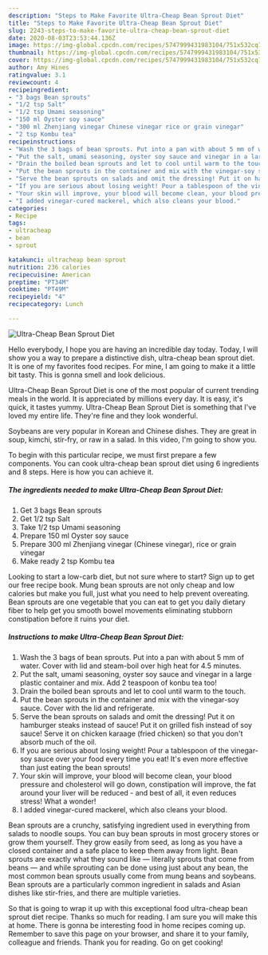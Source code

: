 ```yaml
---
description: "Steps to Make Favorite Ultra-Cheap Bean Sprout Diet"
title: "Steps to Make Favorite Ultra-Cheap Bean Sprout Diet"
slug: 2243-steps-to-make-favorite-ultra-cheap-bean-sprout-diet
date: 2020-08-03T23:53:44.136Z
image: https://img-global.cpcdn.com/recipes/5747999431983104/751x532cq70/ultra-cheap-bean-sprout-diet-recipe-main-photo.jpg
thumbnail: https://img-global.cpcdn.com/recipes/5747999431983104/751x532cq70/ultra-cheap-bean-sprout-diet-recipe-main-photo.jpg
cover: https://img-global.cpcdn.com/recipes/5747999431983104/751x532cq70/ultra-cheap-bean-sprout-diet-recipe-main-photo.jpg
author: Amy Hines
ratingvalue: 3.1
reviewcount: 4
recipeingredient:
- "3 bags Bean sprouts"
- "1/2 tsp Salt"
- "1/2 tsp Umami seasoning"
- "150 ml Oyster soy sauce"
- "300 ml Zhenjiang vinegar Chinese vinegar rice or grain vinegar"
- "2 tsp Kombu tea"
recipeinstructions:
- "Wash the 3 bags of bean sprouts. Put into a pan with about 5 mm of water. Cover with lid and steam-boil over high heat for 4.5 minutes."
- "Put the salt, umami seasoning, oyster soy sauce and vinegar in a large plastic container and mix. Add 2 teaspoon of konbu tea too!"
- "Drain the boiled bean sprouts and let to cool until warm to the touch."
- "Put the bean sprouts in the container and mix with the vinegar-soy sauce. Cover with the lid and refrigerate."
- "Serve the bean sprouts on salads and omit the dressing! Put it on hamburger steaks instead of sauce! Put it on grilled fish instead of soy sauce! Serve it on chicken karaage (fried chicken) so that you don&#39;t absorb much of the oil."
- "If you are serious about losing weight! Pour a tablespoon of the vinegar-soy sauce over your food every time you eat! It&#39;s even more effective than just eating the bean sprouts!"
- "Your skin will improve, your blood will become clean, your blood pressure and cholesterol will go down, constipation will improve, the fat around your liver will be reduced - and best of all, it even reduces stress! What a wonder!"
- "I added vinegar-cured mackerel, which also cleans your blood."
categories:
- Recipe
tags:
- ultracheap
- bean
- sprout

katakunci: ultracheap bean sprout 
nutrition: 236 calories
recipecuisine: American
preptime: "PT34M"
cooktime: "PT49M"
recipeyield: "4"
recipecategory: Lunch

---
```



![Ultra-Cheap Bean Sprout Diet](https://img-global.cpcdn.com/recipes/5747999431983104/751x532cq70/ultra-cheap-bean-sprout-diet-recipe-main-photo.jpg)

Hello everybody, I hope you are having an incredible day today. Today, I will show you a way to prepare a distinctive dish, ultra-cheap bean sprout diet. It is one of my favorites food recipes. For mine, I am going to make it a little bit tasty. This is gonna smell and look delicious.

Ultra-Cheap Bean Sprout Diet is one of the most popular of current trending meals in the world. It is appreciated by millions every day. It is easy, it's quick, it tastes yummy. Ultra-Cheap Bean Sprout Diet is something that I've loved my entire life. They're fine and they look wonderful.

Soybeans are very popular in Korean and Chinese dishes. They are great in soup, kimchi, stir-fry, or raw in a salad. In this video, I&#39;m going to show you.


To begin with this particular recipe, we must first prepare a few components. You can cook ultra-cheap bean sprout diet using 6 ingredients and 8 steps. Here is how you can achieve it.

<!--inarticleads1-->

##### The ingredients needed to make Ultra-Cheap Bean Sprout Diet:

1. Get 3 bags Bean sprouts
1. Get 1/2 tsp Salt
1. Take 1/2 tsp Umami seasoning
1. Prepare 150 ml Oyster soy sauce
1. Prepare 300 ml Zhenjiang vinegar (Chinese vinegar), rice or grain vinegar
1. Make ready 2 tsp Kombu tea


Looking to start a low-carb diet, but not sure where to start? Sign up to get our free recipe book. Mung bean sprouts are not only cheap and low calories but make you full, just what you need to help prevent overeating. Bean sprouts are one vegetable that you can eat to get you daily dietary fiber to help get you smooth bowel movements eliminating stubborn constipation before it ruins your diet. 

<!--inarticleads2-->

##### Instructions to make Ultra-Cheap Bean Sprout Diet:

1. Wash the 3 bags of bean sprouts. Put into a pan with about 5 mm of water. Cover with lid and steam-boil over high heat for 4.5 minutes.
1. Put the salt, umami seasoning, oyster soy sauce and vinegar in a large plastic container and mix. Add 2 teaspoon of konbu tea too!
1. Drain the boiled bean sprouts and let to cool until warm to the touch.
1. Put the bean sprouts in the container and mix with the vinegar-soy sauce. Cover with the lid and refrigerate.
1. Serve the bean sprouts on salads and omit the dressing! Put it on hamburger steaks instead of sauce! Put it on grilled fish instead of soy sauce! Serve it on chicken karaage (fried chicken) so that you don&#39;t absorb much of the oil.
1. If you are serious about losing weight! Pour a tablespoon of the vinegar-soy sauce over your food every time you eat! It&#39;s even more effective than just eating the bean sprouts!
1. Your skin will improve, your blood will become clean, your blood pressure and cholesterol will go down, constipation will improve, the fat around your liver will be reduced - and best of all, it even reduces stress! What a wonder!
1. I added vinegar-cured mackerel, which also cleans your blood.


Bean sprouts are a crunchy, satisfying ingredient used in everything from salads to noodle soups. You can buy bean sprouts in most grocery stores or grow them yourself. They grow easily from seed, as long as you have a closed container and a safe place to keep them away from light. Bean sprouts are exactly what they sound like — literally sprouts that come from beans — and while sprouting can be done using just about any bean, the most common bean sprouts usually come from mung beans and soybeans. Bean sprouts are a particularly common ingredient in salads and Asian dishes like stir-fries, and there are multiple varieties. 

So that is going to wrap it up with this exceptional food ultra-cheap bean sprout diet recipe. Thanks so much for reading. I am sure you will make this at home. There is gonna be interesting food in home recipes coming up. Remember to save this page on your browser, and share it to your family, colleague and friends. Thank you for reading. Go on get cooking!
